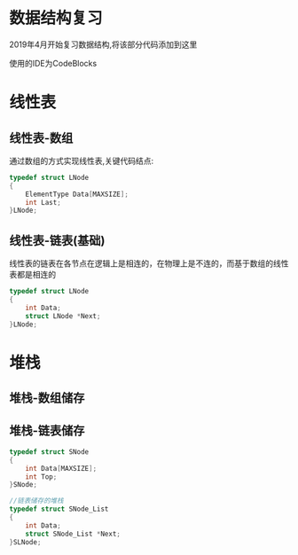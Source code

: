 # 数据结构复习
2019年4月开始复习数据结构,将该部分代码添加到这里

使用的IDE为CodeBlocks

# 线性表

## 线性表-数组

通过数组的方式实现线性表,关键代码结点:

```c
typedef struct LNode
{
	ElementType Data[MAXSIZE];
	int Last;
}LNode;
```

## 线性表-链表(基础)

线性表的链表在各节点在逻辑上是相连的，在物理上是不连的，而基于数组的线性表都是相连的

```c
typedef struct LNode
{
	int Data;
	struct LNode *Next;
}LNode;
```

# 堆栈

## 堆栈-数组储存

## 堆栈-链表储存

```c
typedef struct SNode
{
	int Data[MAXSIZE];
	int Top;
}SNode;

//链表储存的堆栈
typedef struct SNode_List
{
	int Data;
	struct SNode_List *Next;
}SLNode;
```

